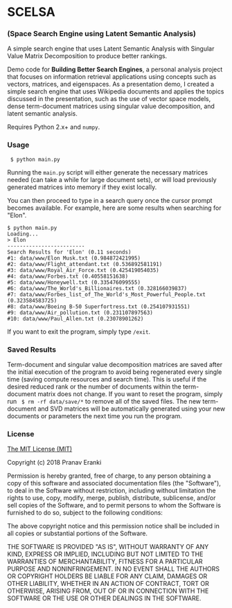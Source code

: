 # SCELSA
### (Space Search Engine using Latent Semantic Analysis)
A simple search engine that uses Latent Semantic Analysis with Singular Value Matrix Decomposition to produce better rankings.

Demo code for **Building Better Search Engines**, a personal analysis project that focuses on information retrieval applications using concepts such as vectors, matrices, and eigenspaces. As a presentation demo, I created a simple search engine that uses Wikipedia documents and applies the topics discussed in the presentation, such as the use of vector space models, dense term-document matrices using singular value decomposition, and latent semantic analysis.

Requires Python 2.x+ and ```numpy```.

### Usage
``` $ python main.py```

Running the ```main.py``` script will either generate the necessary matrices needed (can take a while for large document sets), or will load previously generated matrices into memory if they exist locally.

You can then proceed to type in a search query once the cursor prompt becomes available. For example, here are some results when searching for "Elon".

```none
$ python main.py
Loading...
> Elon
-------------------------
Search Results for 'Elon' (0.11 seconds)
#1: data/www/Elon Musk.txt (0.984872421995)
#2: data/www/Flight_attendant.txt (0.536892581191)
#3: data/www/Royal_Air_Force.txt (0.425419054035)
#4: data/www/Forbes.txt (0.40558151638)
#5: data/www/Honeywell.txt (0.335476099555)
#6: data/www/The_World's_Billionaires.txt (0.328166039837)
#7: data/www/Forbes_list_of_The_World's_Most_Powerful_People.txt (0.323584583725)
#8: data/www/Boeing B-50 Superfortress.txt (0.254107931551)
#9: data/www/Air_pollution.txt (0.231107897563)
#10: data/www/Paul_Allen.txt (0.23078901262)
```

If you want to exit the program, simply type ```/exit```.

### Saved Results
Term-document and singular value decomposition matrices are saved after the initial execution of the program to avoid being regenerated every single time (saving compute resources and search time). This is useful if the desired reduced rank or the number of documents within the term-document matrix does not change. If you want to reset the program, simply run ``` $ rm -rf data/save/*``` to remove all of the saved files. The new term-document and SVD matrices will be automatically generated using your new documents or parameters the next time you run the program.


### License
[The MIT License (MIT)](https://tldrlegal.com/license/mit-license)

Copyright (c) 2018 Pranav Eranki

Permission is hereby granted, free of charge, to any person obtaining a copy of this software and associated documentation files (the "Software"), to deal in the Software without restriction, including without limitation the rights to use, copy, modify, merge, publish, distribute, sublicense, and/or sell copies of the Software, and to permit persons to whom the Software is furnished to do so, subject to the following conditions:

The above copyright notice and this permission notice shall be included in all copies or substantial portions of the Software.

THE SOFTWARE IS PROVIDED "AS IS", WITHOUT WARRANTY OF ANY KIND, EXPRESS OR IMPLIED, INCLUDING BUT NOT LIMITED TO THE WARRANTIES OF MERCHANTABILITY, FITNESS FOR A PARTICULAR PURPOSE AND NONINFRINGEMENT. IN NO EVENT SHALL THE AUTHORS OR COPYRIGHT HOLDERS BE LIABLE FOR ANY CLAIM, DAMAGES OR OTHER LIABILITY, WHETHER IN AN ACTION OF CONTRACT, TORT OR OTHERWISE, ARISING FROM, OUT OF OR IN CONNECTION WITH THE SOFTWARE OR THE USE OR OTHER DEALINGS IN THE SOFTWARE.
